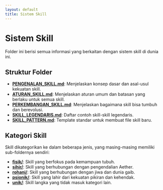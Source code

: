 ```yaml
---
layout: default
title: Sistem Skill
---
```

# Sistem Skill

Folder ini berisi semua informasi yang berkaitan dengan sistem skill di dunia ini.

## Struktur Folder
*   **[PENGENALAN_SKILL.md](PENGENALAN_SKILL.md)**: Menjelaskan konsep dasar dan asal-usul kekuatan skill.
*   **[ATURAN_SKILL.md](ATURAN_SKILL.md)**: Menjelaskan aturan umum dan batasan yang berlaku untuk semua skill.
*   **[PERKEMBANGAN_SKILL.md](PERKEMBANGAN_SKILL.md)**: Menjelaskan bagaimana skill bisa tumbuh dan berevolusi.
*   **[SKILL_LEGENDARIS.md](SKILL_LEGENDARIS.md)**: Daftar contoh skill-skill legendaris.
*   **[SKILL_PATTERN.md](SKILL_PATTERN.md)**: Template standar untuk membuat file skill baru.

## Kategori Skill
Skill dikategorikan ke dalam beberapa jenis, yang masing-masing memiliki sub-foldernya sendiri:
*   **[fisik/](fisik/)**: Skill yang berfokus pada kemampuan tubuh.
*   **[sihir/](sihir/)**: Skill yang berhubungan dengan pengendalian Aether.
*   **[rohani/](rohani/)**: Skill yang berhubungan dengan jiwa dan dunia gaib.
*   **[psionik/](psionik/)**: Skill yang lahir dari kekuatan pikiran dan kehendak.
*   **[unik/](unik/)**: Skill langka yang tidak masuk kategori lain.
